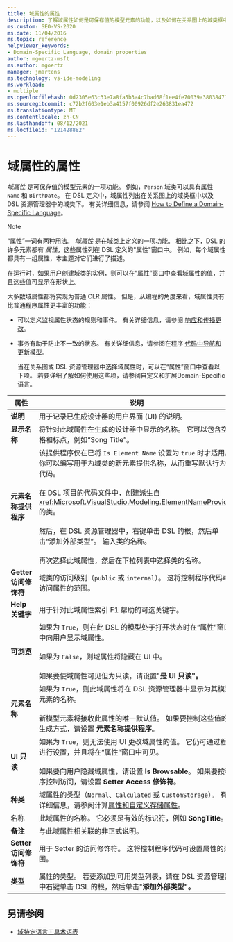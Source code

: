 ```yaml
---
title: 域属性的属性
description: 了解域属性如何是可保存值的模型元素的功能，以及如何在关系图上的域类框中列出域属性。
ms.custom: SEO-VS-2020
ms.date: 11/04/2016
ms.topic: reference
helpviewer_keywords:
- Domain-Specific Language, domain properties
author: mgoertz-msft
ms.author: mgoertz
manager: jmartens
ms.technology: vs-ide-modeling
ms.workload:
- multiple
ms.openlocfilehash: 0d2305e63c33e7a8fa5b3a4c7bad68f1ee4fe70039a380384712a73c69b74221
ms.sourcegitcommit: c72b2f603e1eb3a4157f00926df2e263831ea472
ms.translationtype: MT
ms.contentlocale: zh-CN
ms.lasthandoff: 08/12/2021
ms.locfileid: "121428882"
---
```

# <a name="properties-of-domain-properties"></a>域属性的属性
*域属性* 是可保存值的模型元素的一项功能。 例如，`Person` 域类可以具有属性 `Name` 和 `BirthDate`。 在 DSL 定义中，域属性列出在关系图上的域类框中以及 DSL 资源管理器中的域类下。 有关详细信息，请参阅 [How to Define a Domain-Specific Language](../modeling/how-to-define-a-domain-specific-language.md)。

> [!NOTE]
> “属性”一词有两种用法。 *域属性* 是在域类上定义的一项功能。 相比之下，DSL 的许多元素都有 *属性*，这些属性列在 DSL 定义的"属性"窗口中。 例如，每个域属性都具有一组属性，本主题对它们进行了描述。

 在运行时，如果用户创建域类的实例，则可以在“属性”窗口中查看域属性的值，并且这些值可显示在形状上。

 大多数域属性都将实现为普通 CLR 属性。 但是，从编程的角度来看，域属性具有比普通程序属性更丰富的功能：

- 可以定义监视属性状态的规则和事件。 有关详细信息，请参阅 [响应和传播更改](../modeling/responding-to-and-propagating-changes.md)。

- 事务有助于防止不一致的状态。 有关详细信息，请参阅在程序 [代码中导航和更新模型](../modeling/navigating-and-updating-a-model-in-program-code.md)。

  当在关系图或 DSL 资源管理器中选择域属性时，可以在“属性”窗口中查看以下项。 若要详细了解如何使用这些项，请参阅自定义和扩展Domain-Specific [语言](../modeling/customizing-and-extending-a-domain-specific-language.md)。

|属性|说明|默认值|
|-|-|-|
|**说明**|用于记录已生成设计器的用户界面 (UI) 的说明。|\<none>|
|**显示名称**|将针对此域属性在生成的设计器中显示的名称。 它可以包含空格和标点，例如“Song Title”。|\<none>|
|**元素名称提供程序**|该提供程序仅在已将 `Is Element Name` 设置为 `true` 时才适用。 你可以编写用于为域类的新元素提供名称，从而重写默认行为的代码。<br /><br /> 在 DSL 项目的代码文件中，创建派生自 <xref:Microsoft.VisualStudio.Modeling.ElementNameProvider> 的类。<br /><br /> 然后，在 DSL 资源管理器中，右键单击 DSL 的根，然后单击“添加外部类型”。 输入类的名称。<br /><br /> 再次选择此域属性，然后在下拉列表中选择类的名称。|\<none>|
|**Getter 访问修饰符**|域类的访问级别（`public` 或 `internal`）。 这将控制程序代码可访问属性的范围。|`public`|
|**Help 关键字**|用于针对此域属性索引 F1 帮助的可选关键字。|\<none>|
|**可浏览**|如果为 `True`，则在此 DSL 的模型处于打开状态时在“属性”窗口中向用户显示域属性。<br /><br /> 如果为 `False`，则域属性将隐藏在 UI 中。<br /><br /> 如果要使域属性可见但为只读，请设置"**是 UI 只读"。**|`True`|
|**元素名称**|如果为 `True`，则此域属性将在 DSL 资源管理器中显示为其模型元素的名称。<br /><br /> 新模型元素将接收此属性的唯一默认值。 如果要控制这些值的生成方式，请设置 **元素名称提供程序**。|`False`|
|**UI 只读**|如果为 `True`，则无法使用 UI 更改域属性的值。 它仍可通过程序进行设置，并且将在“属性”窗口中可见。<br /><br /> 如果要向用户隐藏域属性，请设置 **Is Browsable**。 如果要按程序控制访问，请设置 **Setter Access 修饰符**。|`False`|
|**种类**|域属性的类型（`Normal`、`Calculated` 或 `CustomStorage`）。 有关详细信息，请参阅计算[属性和自定义存储属性](../modeling/calculated-and-custom-storage-properties.md)。|`Normal`|
|名称|此域属性的名称。 它必须是有效的标识符，例如 **SongTitle**。|\<none>|
|**备注**|与此域属性相关联的非正式说明。|\<none>|
|**Setter 访问修饰符**|用于 Setter 的访问修饰符。 这将控制程序代码可设置属性的范围。|`public`|
|**类型**|属性的类型。 若要添加到可用类型列表，请在 DSL 资源管理器中右键单击 DSL 的根，然后单击"**添加外部类型"。**|`String`|

## <a name="see-also"></a>另请参阅

- [域特定语言工具术语表](/previous-versions/bb126564(v=vs.100))